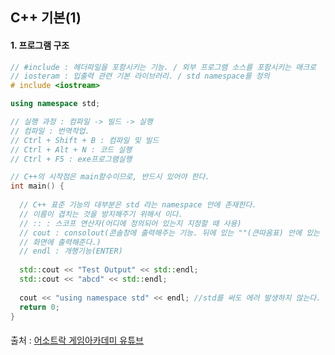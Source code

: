 ## C++ 기본(1)

#### 1. 프로그램 구조

```c++
// #include : 헤더파일을 포함시키는 기능. / 외부 프로그램 소스를 포함시키는 매크로
// iosteram : 입출력 관련 기본 라이브러리. / std namespace를 정의 
# include <iostream>

using namespace std;

// 실행 과정 : 컴파일 -> 빌드 -> 실행
// 컴파일 : 번역작업.
// Ctrl + Shift + B : 컴파일 및 빌드
// Ctrl + Alt + N : 코드 실행
// Ctrl + F5 : exe프로그램실행

// C++의 시작점은 main함수이므로, 반드시 있어야 한다.
int main() {
  
  // C++ 표준 기능의 대부분은 std 라는 namespace 안에 존재한다. 
  // 이름이 겹치는 것을 방지해주기 위해서 이다.
  // :: : 스코프 연산자(어디에 정의되어 있는지 지정할 때 사용)
  // cout : consolout(콘솔창에 출력해주는 기능. 뒤에 있는 ""(큰따옴표) 안에 있는 문자들을
  // 화면에 출력해준다.)
  // endl : 개행기능(ENTER)
    
  std::cout << "Test Output" << std::endl;
  std::cout << "abcd" << std::endl;
 
  cout << "using namespace std" << endl; //std를 써도 에러 발생하지 않는다.
  return 0;
}

```

#### 

출처 : [어소트락 게임아카데미 유튜브](https://www.youtube.com/watch?v=WZLkdz277DA&lc=z23ddnnabtufupoa204t1aokg1idllo2fqcjxpjosne2bk0h00410)


